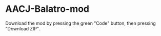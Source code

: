 # AACJ-Balatro-mod

Download the mod by pressing the green "Code" button, then pressing "Download ZIP".
